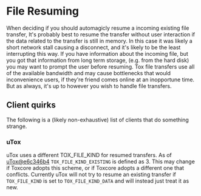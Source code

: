 # File Resuming

When deciding if you should automagicly resume a incoming existing file transfer, It's probably best to resume the
transfer without user interaction if the data related to the transfer is still in memory. In this case it was likely a
short network stall causing a disconnect, and it's likely to be the least interrupting this way. If you have information
about the incoming file, but you got that information from long term storage, (e.g. from the hard disk) you may want to
prompt the user before resuming. Tox file transfers use all of the available bandwidth and may cause bottlenecks that
would inconvenience users, if they're friend comes online at an inopportune time. But as always, it's up to however you
wish to handle file transfers.

## Client quirks
The following is a (likely non-exhaustive) list of clients that do something strange.

### uTox
uTox uses a different TOX_FILE_KIND for resumed transfers. As of
[uTox@e6c346b4](https://github.com/notsecure/uTox/commit/e6c346b4dd006b01293678ab0f38f91282298af9) `TOX_FILE_KIND_EXISTING` is defined as 3. This
may change if Toxcore adopts this scheme, or if Toxcore adopts a different one that conflicts. Currently uTox will not
try to resume an existing transfer if `TOX_FILE_KIND` is set to `TOX_FILE_KIND_DATA` and will instead just treat it as
new.
